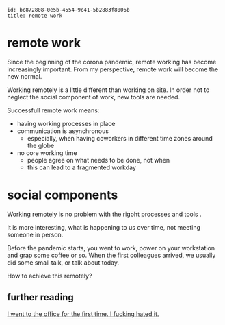 ```
id: bc872808-0e5b-4554-9c41-5b2883f8006b
title: remote work
```

# remote work

Since the beginning of the corona pandemic, remote working has become increasingly important.
From my perspective, remote work will become the new normal.

Working remotely is a little different than working on site. 
In order not to neglect the social component of work, new tools are needed.

Successfull remote work means:

* having working processes in place
* communication is asynchronous
  * especially, when having coworkers in different time zones around the globe
* no core working time
  * people agree on what needs to be done, not when
  * this can lead to a fragmented workday

# social components
 
Working remotely is no problem with the rigoht processes and tools .

It is more interesting, what is happening to us over time, not meeting someone in person.

Before the pandemic starts, you went to work, power on your workstation and grap some coffee or so.
When the first colleagues arrived, we usually did some small talk, or talk about today.

How to achieve this remotely?

## further reading

[I went to the office for the first time. I fucking hated it.][1]

[1]: https://www.reddit.com/r/cscareerquestions/comments/oosru6/i_went_to_the_office_for_the_first_time_i_fucking/
